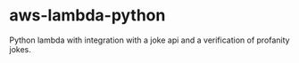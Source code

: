 # aws-lambda-python
Python lambda with integration with a joke api and a verification of profanity jokes.
